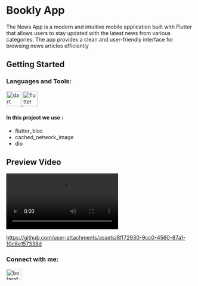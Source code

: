 # Bookly App

The News App is a modern and intuitive mobile application built with Flutter that allows users to stay updated with the latest news from various categories. The app provides a clean and user-friendly interface for browsing news articles efficiently

## Getting Started
<h3 align="left">Languages and Tools:</h3>


  <a href="https://dart.dev" target="_blank" rel="noreferrer"> <img src="https://www.vectorlogo.zone/logos/dartlang/dartlang-icon.svg" alt="dart" width="40" height="40"/> </a>  <a href="https://flutter.dev" target="_blank" rel="noreferrer"> <img src="https://www.vectorlogo.zone/logos/flutterio/flutterio-icon.svg" alt="flutter" width="40" height="40"/> </a> 
 #### In this project we use :
*   flutter_bloc
*   cached_network_image
*   dio

## Preview Video
 <video src="images/preview.mp4" controls="controls" style="max-width: 730px;">
</video>

https://github.com/user-attachments/assets/8ff72930-9cc0-4560-87a1-10c8e157338d



<h3 align="left">Connect with me:</h3>
<p align="left">
<a href="https://www.linkedin.com/in/bola-rafaat-b61a97264/" target="blank"><img align="center" src="https://raw.githubusercontent.com/rahuldkjain/github-profile-readme-generator/master/src/images/icons/Social/linked-in-alt.svg" alt="bolarafat" height="30" width="40" /></a>

</p>
